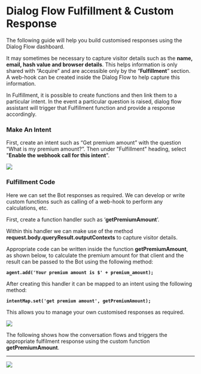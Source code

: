 # Dialog Flow Fulfillment & Custom Response

The following guide will help you build customised responses using the Dialog Flow dashboard. 

It may sometimes be necessary to capture visitor details such as the **name, email, hash value and browser details**. This helps information is only shared with “Acquire” and are accessible only by the  “**Fulfillment**” section. A web-hook can be created inside the Dialog Flow to help capture this information.

In Fulfillment, it is possible to create functions and then link them to a particular intent. In the event a particular question is raised, dialog flow assistant will trigger that Fulfillment function and provide a response accordingly.

### **Make An Intent**

First, create an intent such as “Get premium amount” with the question “What is my premium amount?”. Then under "Fulfillment" heading, select "**Enable the webhook call for this intent**".  

![](https://lh5.googleusercontent.com/kA1FCezBUn3QqAY8VIK14zt5zl8FWVj1SHTVUcTimUJgyIcK0ol9FYLyKuI-HFqplPhl30mqiWKy-g3_3ZXqj0-vBRb6z1EJUoLJOGPnVii-zimJxlCmR5h9Yw08M-4ZQOl9VUYF)

### **Fulfillment Code**

Here we can set the Bot responses as required. We can develop or write custom functions such as calling of a web-hook to perform any calculations, etc. 

First, create a function handler such as ‘**getPremiumAmount**’. 

Within this handler we can make use of the method **request.body.queryResult.outputContexts** to capture visitor details. 

Appropriate code can be written inside the function **getPremiumAmount**, as shown below, to calculate the premium amount for that client and the result can be passed to the Bot using the following method:

**`agent.add('Your premium amount is $' + premium_amount);`**

After creating this handler it can be mapped to an intent using the following method: 

**`intentMap.set('get premium amount', getPremiumAmount);`**

This allows you to manage your own customised responses as required.

![](https://lh5.googleusercontent.com/0r4ZPxzjmxfnz1c-55BFuLP3hz4oIENNqjKHiVZADlV0_kChzfhNASWeywDgplb_wyuDiLvSXqZ35Y3YCeP4iWRChKl_K6_y2xlt6w12aVL9884TA8vFeHw4SaWBfSSMCAwh8VmS)

The following shows how the conversation flows and triggers the appropriate fulfilment response using the custom function **getPremiumAmount**.   
****

![](https://lh4.googleusercontent.com/E4xGOpyCXoC5MEUQoHX6CDkmx6G42k3giO_iojIrhlpbQuP7t7UVPsVOOD-T6xNamEXCEt171Te1R8wTs0zQFJg1KxMFRwYN06_shUpKfcgFuw3rXFvSHYLpY-PrRXQvx6VKiqCT)

